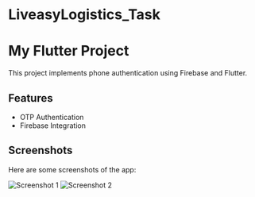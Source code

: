 # LiveasyLogistics_Task
# My Flutter Project

This project implements phone authentication using Firebase and Flutter.

## Features

- OTP Authentication
- Firebase Integration

## Screenshots

Here are some screenshots of the app:

![Screenshot 1](screenshots/sc1.png)
![Screenshot 2](screenshots/sc2.png)
